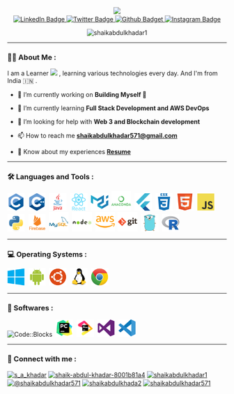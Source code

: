 <div id="heading-gif" align="center">
  <img src="https://media.giphy.com/media/qgQUggAC3Pfv687qPC/giphy.gif"><br>
  <a href="https://www.linkedin.com/in/shaik-abdul-khadar-8001b81a4/">
    <img src="https://img.shields.io/badge/LinkedIn-blue?style=for-the-badge&logo=linkedin&logoColor=white" alt="LinkedIn Badge"/>
  </a>
  <a href="https://twitter.com/S_A_Khadar">
    <img src="https://img.shields.io/badge/Twitter-blue?style=for-the-badge&logo=twitter&logoColor=white" alt="Twitter Badge"/>
  </a>
  <a href="https://github.com/shaikabdulkhadar1">
    <img src="https://img.shields.io/badge/github-gray?style=for-the-badge&logo=github&logoColor=white" alt="Github Badget"/>
  </a>
  <a href="https://instagram.com/shaikabdulkhadar1">
    <img src="https://img.shields.io/badge/Instagram-E4405F?style=for-the-badge&logo=instagram&logoColor=white" alt="Instagram Badge"/>
  </a><br>
  <p> <img src="https://komarev.com/ghpvc/?username=shaikabdulkhadar1&label=Profile%20views&color=0e75b6&style=flat" alt="shaikabdulkhadar1" /> </p>
</div>

---

### :man_technologist: About Me :
I am a Learner <img src="https://media.giphy.com/media/WUlplcMpOCEmTGBtBW/giphy.gif" width="30"> , learning various technologies every day. And I'm from India :india:	.

- 🔭 I’m currently working on **Building Myself 💪**

- 🌱 I’m currently learning **Full Stack Development and AWS DevOps**

- 🤝 I’m looking for help with **Web 3 and Blockchain development**

- 📫 How to reach me **shaikabdulkhadar571@gmail.com**

- 📄 Know about my experiences <a href="https://drive.google.com/file/d/11fH9iu_UNRPw5MtLueAPRjFFQnA-mIOG/view?usp=sharing">**Resume**</a>

---

### :hammer_and_wrench: Languages and Tools :
<div>
  <img src="https://github.com/devicons/devicon/blob/master/icons/c/c-original.svg" title="C" alt="C Lang" width="40" height="40"/>&nbsp;
  <img src="https://github.com/devicons/devicon/blob/master/icons/cplusplus/cplusplus-original.svg" title="cpp" alt="C++" width="40" height="40"/>&nbsp;
  <img src="https://github.com/devicons/devicon/blob/master/icons/java/java-original-wordmark.svg" title="Java" alt="Java" width="40" height="40"/>&nbsp;
  <img src="https://github.com/devicons/devicon/blob/master/icons/react/react-original-wordmark.svg" title="React" alt="React" width="40" height="40"/>&nbsp;
  <img src="https://github.com/devicons/devicon/blob/master/icons/materialui/materialui-original.svg" title="Material UI" alt="Material UI" width="40" height="40"/>&nbsp;
  <img src="https://github.com/devicons/devicon/blob/master/icons/anaconda/anaconda-original-wordmark.svg" title="Anaconda" alt="Anaconda" width="45" height="45"/>&nbsp;
  <img src="https://github.com/devicons/devicon/blob/master/icons/flutter/flutter-original.svg" title="Flutter" alt="Flutter" width="40" height="40"/>&nbsp;
  <img src="https://github.com/devicons/devicon/blob/master/icons/css3/css3-plain-wordmark.svg"  title="CSS3" alt="CSS" width="40" height="40"/>&nbsp;
  <img src="https://github.com/devicons/devicon/blob/master/icons/html5/html5-original.svg" title="HTML5" alt="HTML" width="40" height="40"/>&nbsp;
  <img src="https://github.com/devicons/devicon/blob/master/icons/javascript/javascript-original.svg" title="JavaScript" alt="JavaScript" width="40" height="40"/>&nbsp;
  <img src="https://github.com/devicons/devicon/blob/master/icons/python/python-original.svg" title="python" alt="Python" width="40" height="40"/>&nbsp;
  <img src="https://github.com/devicons/devicon/blob/master/icons/firebase/firebase-plain-wordmark.svg" title="Firebase" alt="Firebase" width="40" height="40"/>&nbsp;
  <img src="https://github.com/devicons/devicon/blob/master/icons/mysql/mysql-original-wordmark.svg" title="MySQL"  alt="MySQL" width="45" height="45"/>&nbsp;
  <img src="https://github.com/devicons/devicon/blob/master/icons/nodejs/nodejs-original-wordmark.svg" title="NodeJS" alt="NodeJS" width="45" height="45"/>&nbsp;
  <img src="https://github.com/devicons/devicon/blob/master/icons/amazonwebservices/amazonwebservices-plain-wordmark.svg" title="AWS" alt="AWS" width="45" height="45"/>&nbsp;
  <img src="https://github.com/devicons/devicon/blob/master/icons/git/git-original-wordmark.svg" title="Git" **alt="Git" width="45" height="45"/>&nbsp;
  <img src="https://github.com/devicons/devicon/blob/master/icons/go/go-original.svg" title="go lang" alt="Go Lang" height="40" width="40"/>&nbsp;
  <img src="https://github.com/devicons/devicon/blob/master/icons/r/r-original.svg" title="r" alt="R" height="40" width="40"/>&nbsp;
</div>

---

### :computer: Operating Systems :
<div>
  <img src="https://github.com/devicons/devicon/blob/master/icons/windows8/windows8-original.svg" title="windows" alt="Windows" width="40" height="40"/>&nbsp;
  <img src="https://github.com/devicons/devicon/blob/master/icons/android/android-original.svg" title="android" alt="Android" width="40" height="40"/>&nbsp;
  <img src="https://github.com/devicons/devicon/blob/master/icons/ubuntu/ubuntu-plain.svg" title="ubuntu" height="Ubuntu" width="40" height="40"/>&nbsp;
  <img src="https://github.com/devicons/devicon/blob/master/icons/linux/linux-original.svg" title="linux" alt="Linux" width="40" height="40"/>&nbsp;
  <img src="https://github.com/devicons/devicon/blob/master/icons/chrome/chrome-original.svg" title="google chrom" alt="Chrome OS" height="40" width="40"/>&nbsp;
</div>

---

### :floppy_disk: Softwares :
<div>
   <img src="https://github.com/shaikabdulkhadar1/ShaikAbdulKhadar.github.io/blob/main/code-block-svgrepo-com.svg" title="code blocks" alt="Code::Blocks" height="40" width="40"/>&nbsp;
   <img src="https://github.com/devicons/devicon/blob/master/icons/pycharm/pycharm-original.svg" title="pycharm" alt="PyCharm" height="40" width="40"/>&nbsp;
   <img src="https://github.com/devicons/devicon/blob/master/icons/jetbrains/jetbrains-original.svg" title="jetbrains" alt="JetBrains" height="40" width="40"/>&nbsp;
   <img src="https://github.com/devicons/devicon/blob/master/icons/visualstudio/visualstudio-plain.svg" title="visual studio" alt="Visual Studio" height="40" width="40"/>&nbsp;
   <img src="https://github.com/devicons/devicon/blob/master/icons/vscode/vscode-original.svg" title="vscode" alt="VSCode" height="40" width="40"/>&nbsp;
</div>
                                                                                                                                                 
---

### 🤝 Connect with me :<p align="left">
<a href="https://twitter.com/s_a_khadar" target="blank"><img align="center" src="https://raw.githubusercontent.com/rahuldkjain/github-profile-readme-generator/master/src/images/icons/Social/twitter.svg" alt="s_a_khadar" height="30" width="40" /></a>
<a href="https://linkedin.com/in/shaik-abdul-khadar-8001b81a4" target="blank"><img align="center" src="https://raw.githubusercontent.com/rahuldkjain/github-profile-readme-generator/master/src/images/icons/Social/linked-in-alt.svg" alt="shaik-abdul-khadar-8001b81a4" height="30" width="40" /></a>
<a href="https://instagram.com/shaikabdulkhadar1" target="blank"><img align="center" src="https://raw.githubusercontent.com/rahuldkjain/github-profile-readme-generator/master/src/images/icons/Social/instagram.svg" alt="shaikabdulkhadar1" height="30" width="40" /></a>
<a href="https://medium.com/@shaikabdulkhadar571" target="blank"><img align="center" src="https://raw.githubusercontent.com/rahuldkjain/github-profile-readme-generator/master/src/images/icons/Social/medium.svg" alt="@shaikabdulkhadar571" height="30" width="40" /></a>
<a href="https://www.hackerrank.com/shaikabdulkhada2" target="blank"><img align="center" src="https://raw.githubusercontent.com/rahuldkjain/github-profile-readme-generator/master/src/images/icons/Social/hackerrank.svg" alt="shaikabdulkhada2" height="30" width="40" /></a>
<a href="https://www.leetcode.com/shaikabdulkhadar571" target="blank"><img align="center" src="https://raw.githubusercontent.com/rahuldkjain/github-profile-readme-generator/master/src/images/icons/Social/leet-code.svg" alt="shaikabdulkhadar571" height="30" width="40" /></a>
</p>
